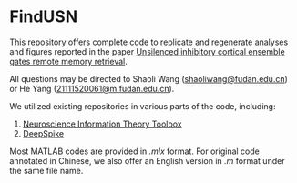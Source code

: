 # FindUSN

This repository offers complete code to replicate and regenerate analyses and figures reported in the paper [Unsilenced inhibitory cortical ensemble gates remote memory retrieval](https://www.biorxiv.org/content/10.1101/2024.07.01.601454v2).

All questions may be directed to Shaoli Wang (shaoliwang@fudan.edu.cn) or He Yang (21111520061@m.fudan.edu.cn).

We utilized existing repositories in various parts of the code, including:

1. [Neuroscience Information Theory Toolbox](https://github.com/nmtimme/Neuroscience-Information-Theory-Toolbox)
2. [DeepSpike](https://github.com/mackelab/DeepSpike)

Most MATLAB codes are provided in *.mlx* format. For original code annotated in Chinese, we also offer an English version in *.m* format under the same file name.



